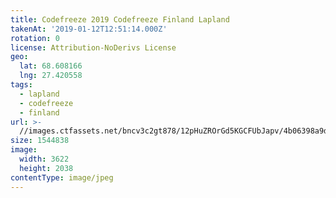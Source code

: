 ```yaml
---
title: Codefreeze 2019 Codefreeze Finland Lapland
takenAt: '2019-01-12T12:51:14.000Z'
rotation: 0
license: Attribution-NoDerivs License
geo:
  lat: 68.608166
  lng: 27.420558
tags:
  - lapland
  - codefreeze
  - finland
url: >-
  //images.ctfassets.net/bncv3c2gt878/12pHuZROrGd5KGCFUbJapv/4b06398a9d9405272804bc5d5fe7338d/codefreeze-2019-codefreeze-finland-lapland_31796851597_o
size: 1544838
image:
  width: 3622
  height: 2038
contentType: image/jpeg
---
```


